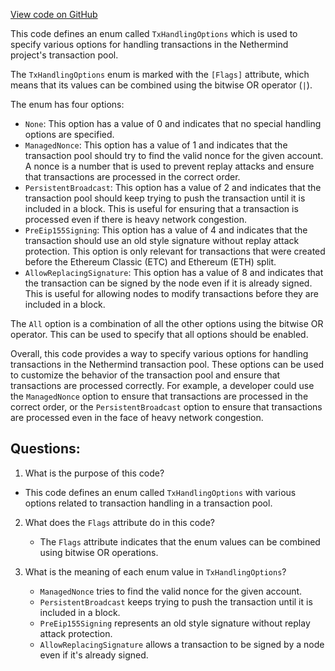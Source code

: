 [View code on GitHub](https://github.com/nethermindeth/nethermind/Nethermind.TxPool/TxHandlingOptions.cs)

This code defines an enum called `TxHandlingOptions` which is used to specify various options for handling transactions in the Nethermind project's transaction pool. 

The `TxHandlingOptions` enum is marked with the `[Flags]` attribute, which means that its values can be combined using the bitwise OR operator (`|`). 

The enum has four options:

- `None`: This option has a value of 0 and indicates that no special handling options are specified.
- `ManagedNonce`: This option has a value of 1 and indicates that the transaction pool should try to find the valid nonce for the given account. A nonce is a number that is used to prevent replay attacks and ensure that transactions are processed in the correct order.
- `PersistentBroadcast`: This option has a value of 2 and indicates that the transaction pool should keep trying to push the transaction until it is included in a block. This is useful for ensuring that a transaction is processed even if there is heavy network congestion.
- `PreEip155Signing`: This option has a value of 4 and indicates that the transaction should use an old style signature without replay attack protection. This option is only relevant for transactions that were created before the Ethereum Classic (ETC) and Ethereum (ETH) split.
- `AllowReplacingSignature`: This option has a value of 8 and indicates that the transaction can be signed by the node even if it is already signed. This is useful for allowing nodes to modify transactions before they are included in a block.

The `All` option is a combination of all the other options using the bitwise OR operator. This can be used to specify that all options should be enabled.

Overall, this code provides a way to specify various options for handling transactions in the Nethermind transaction pool. These options can be used to customize the behavior of the transaction pool and ensure that transactions are processed correctly. For example, a developer could use the `ManagedNonce` option to ensure that transactions are processed in the correct order, or the `PersistentBroadcast` option to ensure that transactions are processed even in the face of heavy network congestion.
## Questions: 
 1. What is the purpose of this code?
   - This code defines an enum called `TxHandlingOptions` with various options related to transaction handling in a transaction pool.

2. What does the `Flags` attribute do in this code?
   - The `Flags` attribute indicates that the enum values can be combined using bitwise OR operations.

3. What is the meaning of each enum value in `TxHandlingOptions`?
   - `ManagedNonce` tries to find the valid nonce for the given account.
   - `PersistentBroadcast` keeps trying to push the transaction until it is included in a block.
   - `PreEip155Signing` represents an old style signature without replay attack protection.
   - `AllowReplacingSignature` allows a transaction to be signed by a node even if it's already signed.